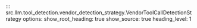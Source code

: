 ::: src.llm.tool_detection.vendor_detection_strategy.VendorToolCallDetectionStrategy
    options:
        show_root_heading: true
        show_source: true
        heading_level: 1